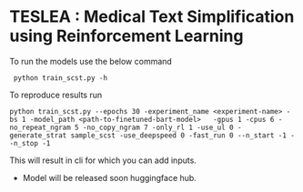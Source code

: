 # TESLEA : Medical Text Simplification using Reinforcement Learning

To run the models use the below command

``` python train_scst.py -h```

To reproduce results run

```python train_scst.py --epochs 30 -experiment_name <experiment-name> -bs 1 -model_path <path-to-finetuned-bart-model>   -gpus 1 -cpus 6 -no_repeat_ngram 5 -no_copy_ngram 7 -only_rl 1 -use_ul 0 -generate_strat sample_scst -use_deepspeed 0 -fast_run 0 --n_start -1 --n_stop -1```

This will result in cli for which you can add inputs. 

* Model will be released soon huggingface hub.
